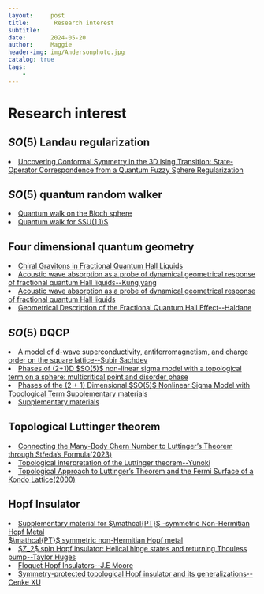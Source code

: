 ```yaml
---
layout:     post
title:       Research interest 
subtitle:   
date:       2024-05-20
author:     Maggie
header-img: img/Andersonphoto.jpg
catalog: true
tags:
    - 
---
```




#  Research interest 

## $SO(5)$ Landau regularization 

<li>
<a href="https://maggiexheuw.github.io/pdf2/PhysRevX.13.021009.pdf">
Uncovering Conformal Symmetry in the 3D Ising Transition: State-Operator Correspondence from a Quantum Fuzzy Sphere Regularization
</a></li>


## $SO(5)$ quantum random walker 


<li>
<a href="https://maggiexheuw.github.io/pdf2/PhysRevA.105.042215.pdf">
Quantum walk on the Bloch sphere
</a></li>

<li>
<a href="https://maggiexheuw.github.io/pdf2/PhysRevA.107.022224 (3).pdf">
Quantum walk for $SU(1,1)$
</a></li>


## Four dimensional quantum geometry 

<li>
<a href="https://maggiexheuw.github.io/pdf2/PhysRevLett.123.146801-accepted (1).pdf">
Chiral Gravitons in Fractional Quantum Hall Liquids
</a></li>



<li>
<a href="https://maggiexheuw.github.io/pdf2/PhysRevB.93.161302-accepted.pdf">
Acoustic wave absorption as a probe of dynamical
geometrical response of fractional quantum Hall liquids--Kung yang
</a></li>

<li>
<a href="https://maggiexheuw.github.io/pdf2/PhysRevB.85.115308-accepted.pdf">
Acoustic wave absorption as a probe of dynamical
geometrical response of fractional quantum Hall liquids
</a></li>

<li>
<a href="https://maggiexheuw.github.io/pdf2/PhysRevLett.107.116801-accepted.pdf">
Geometrical Description of the Fractional Quantum Hall
Effect--Haldane
</a></li>


## $SO(5)$ DQCP 


<li>
<a href="https://maggiexheuw.github.io/pdf2/christos-et-al-2023-a-model-of-d-wave-superconductivity-antiferromagnetism-and-charge-order-on-the-square-lattice.pdf">
A model of d-wave superconductivity, antiferromagnetism, and charge order on the square lattice--Subir Sachdev
</a></li>


<li>
<a href="https://maggiexheuw.github.io/pdf2/2307.05307v3.pdf">
Phases of (2+1)D $SO(5)$ non-linear sigma model with a topological term on a sphere:
multicritical point and disorder phase
</a></li>

<li>
<a href="https://maggiexheuw.github.io/pdf2/wang2021.pdf">
Phases of the (2 + 1) Dimensional $SO(5)$ Nonlinear Sigma Model with Topological Term
Supplementary materials
</a></li>

<li>
<a href="https://maggiexheuw.github.io/pdf2/Landau_Level_sup.pdf">
Supplementary materials
</a></li>



## Topological Luttinger theorem 


<li>
<a href="https://maggiexheuw.github.io/pdf2/PhysRevLett.131.236601.pdf">
Connecting the Many-Body Chern Number to
Luttinger’s Theorem through Středa’s Formula(2023)
</a></li>



<li>
<a href="https://maggiexheuw.github.io/pdf2/PhysRevB.96.085124.pdf">
Topological interpretation of the Luttinger theorem--Yunoki
</a></li>




<li>
<a href="https://maggiexheuw.github.io/pdf2/PhysRevLett.84.3370.pdf">
Topological Approach to Luttinger’s Theorem and the Fermi Surface of a Kondo Lattice(2000)
</a></li>


## Hopf Insulator 

<li>
<a href="https://maggiexheuw.github.io/pdf2/Supple_NHHopf_bundle.pdf">
Supplementary material for $\mathcal{PT}$ -symmetric Non-Hermitian Hopf Metal
</a></li>

<a href="https://maggiexheuw.github.io/pdf2/PhysRevResearch.6.L012053.pdf">
$\mathcal{PT}$ symmetric non-Hermitian Hopf metal


<li>
<a href="https://maggiexheuw.github.io/pdf2/PhysRevB.107.115159.pdf">
$Z_2$ spin Hopf insulator: Helical hinge states and returning Thouless pump--Taylor Huges
</a></li>


<li>
<a href="https://maggiexheuw.github.io/pdf2/PhysRevLett.123.266803.pdf">
Floquet Hopf Insulators--J.E Moore
</a></li>


<li>
<a href="https://maggiexheuw.github.io/pdf2/PhysRevB.95.161116.pdf">
Symmetry-protected topological Hopf insulator and its generalizations--Cenke XU
</a></li>











